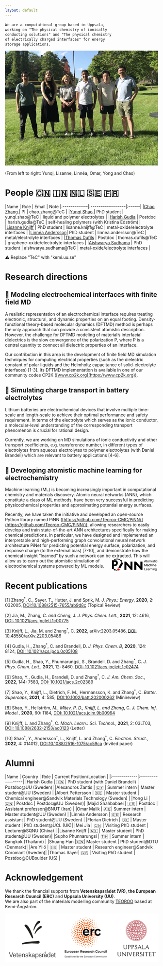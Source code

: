 ```yaml
---
layout: default
---
```


```text
We are a computational group based in Uppsala,  
working on "The physical chemistry of ionically  
conducting solutions" and "The physical chemistry  
of electrically charged interfaces" for energy  
storage applications.
```

![group_photo](/assets/img/Group_photo_June_2021.jpg)

(From left to right: Yunqi, Lisanne, Linnéa, Omar, Yong and Chao)
# People :cn: :india: :netherlands: :sweden: :fr:

|Name             |  Role  |  Email | Note
|:-------------|:------------------|:------|
|[Chao Zhang ](https://katalog.uu.se/profile/?id=N17-1304)  |  PI  | chao.zhang@TeC | 
|[Yunqi Shao ](https://katalog.uu.se/profile/?id=N18-2059) | PhD student | yunqi.shao@TeC | liquid and polymer electrolytes |
|[Harish Gudla](https://katalog.uu.se/profile/?id=N18-2177) | Postdoc | harish.gudla@TeC | self-healing polymers (with Kristina Edström)|
|[Lisanne Knijff](https://katalog.uu.se/profile/?id=N19-1351) | PhD student | lisanne.knijff@TeC | metal-oxide/electrolyte interfaces |
|[Linnéa Andersson](https://katalog.uu.se/profile/?id=N21-323)| PhD student | linnea.andersson@TeC | metal/electrolyte interfaces |
|[Thomas Dufils](https://katalog.uu.se/profile/?id=N21-1716) | Postdoc | thomas.dufils@TeC | graphene-oxide/electrolyte interfaces |
|[Aishwarya Sudhama](https://www.katalog.uu.se/profile/?id=N22-2260) | PhD student | aishwarya.sudhama@TeC | metal-oxide/electrolyte interfaces |

:warning:  Replace "TeC" with "kemi.uu.se"

# Research directions

## :dart:  Modeling electrochemical interfaces with finite field MD

A realistic representation of an electrochemical interface requires
treating electronic, structural, and dynamic properties on an equal
footing. Density-functional theory-based molecular dynamics (DFTMD) method is perhaps the only approach that can provide a consistent atomistic description. However, the challenge for DFTMD modeling of material’s interfacial dielectrics is the slow convergence of the polarization P, where P is a central quantity to connect all dielectric properties of an interface.

Our contribution in this area is the development of finite field MD simulation techniques for computing electrical properties (such as the dielectric constant of polar liquids and the Helmholtz capacitance of solid-electrolyte interfaces) [1-3]. Its DFTMD implementation is available in one of our community codes CP2K ([www.cp2k.org](https://www.cp2k.org)).

## :dart:  Simulating charge transport in battery electrolytes

Lithium batteries are electrochemical devices that involve multiple time-scale and length-scale to achieve their optimal performance and safety requirement. In terms of the electrolyte which serves as the ionic conductor, a molecular-level understanding of the corresponding transport phenomenon is crucial for rational design.

Currently, we are working on MD simulations of ionic conductivity and other transport coefficients, e.g. transference number, in different types of electrolytes from aqueous electrolytes to polymer electrolytes (with Daniel Brandell) which are relevant to battery applications [4-6].

## :dart:  Developing atomistic machine learning for electrochemistry

Machine learning (ML) is becoming increasingly important in computational chemistry and materials discovery. Atomic neural networks (ANN), which constitute a class of ML methods, have been very successful in predicting physicochemical properties and approximating potential energy surfaces.



Recently, we have taken the initiative and developed an open-source
Python library named PiNN
([https://github.com/Teoroo-CMC/PiNN/](https://github.com/Teoroo-CMC/PiNN/)),
allowing researchers to easily develop and train state-of-the-art ANN
architectures specifically for making chemical predictions. In
particular, we have designed and implemented an interpretable and
high-performing graph convolutional neural network architecture PiNet
for predicting potential energy surface, polarization, and response
charge (to the external bias) [7-10], and demonstrate how the chemical
insight “learned” by such a network can be extracted. <img align="right" width="155" height="45" src="/assets/img/PiNN_logo.png"> This will allow
us to carry out the atomistic simulation of electrochemical systems
powered by ML models. 

# Recent publications

[1] Zhang<sup>*</sup>, C., Sayer. T., Hutter, J. and Sprik, M. _J. Phys.: Energy_, **2020**, 2: 032005, [DOI:10.1088/2515-7655/ab9d8c](https://doi.org/10.1088/2515-7655/ab9d8c) (Topical Review)

[2] Jia, M., Zhang<sup>*</sup>, C. and Cheng<sup>*</sup>, J. _J. Phys. Chem. Lett._, **2021**, 12: 4616, [DOI: 10.1021/acs.jpclett.1c00775](https://doi.org/10.1021/acs.jpclett.1c00775)

[3] Knijff, L., Jia, M. and Zhang<sup>*</sup>, C. **2022**, arXiv:2203.05486, [DOI: 10.48550/arXiv.2203.05486](https://doi.org/10.48550/arXiv.2203.05486)

[4] Gudla, H., Zhang<sup>*</sup>, C. and Brandell, D. _J. Phys. Chem. B_, **2020**, 124: 8124, [DOI: 10.1021/acs.jpcb.0c05108](https://doi.org/10.1021/acs.jpcb.0c05108)

[5] Gudla, H., Shao, Y., Phunnarungsi, S., Brandell, D. and Zhang<sup>*</sup>, C. _J. Phys. Chem. Lett._, **2021**, 12: 8460, [DOI: 10.1021/acs.jpclett.1c02474](https://doi.org/10.1021/acs.jpclett.1c02474)

[6] Shao, Y., Gudla, H., Brandell, D. and Zhang<sup>*</sup>, C. _J. Am. Chem. Soc._, **2022**, 144: 7583, [DOI: 10.1021/jacs.2c02389](https://doi.org/10.1021/jacs.2c02389)

[7] Shao, Y., Knijff, L., Dietrich, F. M., Hermansson, K. and Zhang<sup>*</sup>, C. _Batter. Supercaps_, **2021**, 4: 585, [DOI:10.1002/batt.202000262](https://doi.org/10.1002/batt.202000262) (Minireview)

[8] Shao, Y., Hellström<sup>*</sup>, M., Mitev, P. D., Knijff, L. and Zhang<sup>*</sup>, C. _J. Chem. Inf. Model._, **2020**, 60: 1184, [DOI: 10.1021/acs.jcim.9b00994](https://doi.org/10.1021/acs.jcim.9b00994)

[9] Knijff, L. and Zhang<sup>*</sup>, C. _Mach. Learn.: Sci. Technol._, **2021**, 2: 03LT03, [DOI: 10.1088/2632-2153/ac0123](https://doi.org/10.1088/2632-2153/ac0123) (Letter)

[10] Shao<sup>†</sup>, Y., Andersson<sup>†</sup>, L., Knijff, L. and Zhang<sup>*</sup>,
C. _Electron. Struct._, **2022**, 4: 014012, [DOI:10.1088/2516-1075/ac59ca](https://doi.org/10.1088/2516-1075/ac59ca)
(Invited paper)

# Alumni

|Name             |  Country | Role  |  Current Position/Location |
|:-------------|:------------------|
|Harish Gudla  |  :india: | PhD student (with Daniel Brandell)  | Postdoc@UU (Sweden)|
|Alexandros Zantis | :cyprus: | Summer intern | Master student@UU (Sweden) |
|Albert Pettersson | :sweden: | Master student | Chemical engineer@Sandvik Materials Technology (Sweden) |
|Yong Li  |  :cn: | Postdoc  | Postdoc@UU (Sweden)|
|Majid Shahbabaei | :iran: | Postdoc | Assistant professor@BNUT (Iran) | 
|Omar Malik | :united_arab_emirates:| Summer intern | Master student@UU (Sweden) |
|Linnéa Andersson | :sweden: | Research assistant | PhD student@UU (Sweden) |
|Florian Dietrich | :de: | Master student | PhD student@UCL (UK)|
|Mei Jia | :cn: | Visiting PhD student | Lecturer@SQNU (China) |
|Lisanne Knijff | :netherlands: | Master student | PhD student@UU (Sweden)|
|Supho Phunnarungsi | :thailand: | Summer intern | Bangkok (Thailand) |
|Shuang Han |:cn:| Master student | PhD student@DTU (Denmark)|
|Are Yllö | :sweden: |  Master student | Research engineer@Sandvik Coromant (Sweden)|
|Thomas Sayer| :uk: | Visiting PhD student | Postdoc@CUBoulder (US) |

# Acknowledgement

We thank the financial supports from **Vetenskapsrådet (VR)**, **the
European Research Council (ERC)** and **Uppsala University (UU)**.  
We are also part of the materials modelling community [TEOROO](http://www.teoroo.kemi.uu.se) based at Kemi-Ångström.


![Funding](/assets/img/Logo_banner.png)


